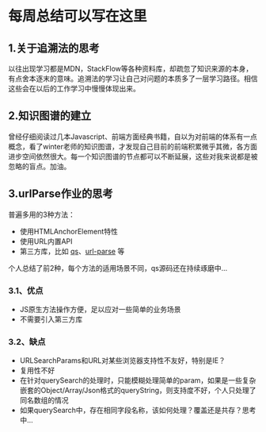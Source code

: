# 每周总结可以写在这里

## 1.关于追溯法的思考
 以往出现学习都是MDN，StackFlow等各种资料库，却疏忽了知识来源的本身，有点舍本逐末的意味。追溯法的学习让自己对问题的本质多了一层学习路径。相信这些会在以后的工作学习中慢慢体现出来。

## 2.知识图谱的建立
曾经仔细阅读过几本Javascript、前端方面经典书籍，自以为对前端的体系有一点概念，看了winter老师的知识图谱，才发现自己目前的前端积累微乎其微，各方面进步空间依然很大。每一个知识图谱的节点都可以不断延展，这些对我来说都是被忽略的盲点。加油。

## 3.urlParse作业的思考

普遍多用的3种方法：
* 使用HTMLAnchorElement特性
* 使用URL内置API
* 第三方库，比如 [qs](https://github.com/ljharb/qs)、[url-parse](https://github.com/unshiftio/url-parse) 等

个人总结了前2种，每个方法的适用场景不同，qs源码还在持续琢磨中...

### 3.1、优点
* JS原生方法操作方便，足以应对一些简单的业务场景
* 不需要引入第三方库

### 3.2、缺点
* URLSearchParams和URL对某些浏览器支持性不友好，特别是IE？
* 复用性不好
* 在针对querySearch的处理时，只能模糊处理简单的param，如果是一些复杂嵌套的Object/Array/Json格式的queryString，则支持度不好，个人只处理了同名数组的情况
* 如果querySearch中，存在相同字段名称，该如何处理？覆盖还是共存？思考中...
